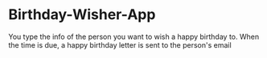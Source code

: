 # Birthday-Wisher-App
You type the info of the person you want to wish a happy birthday to. When the time is due, a happy birthday letter is sent to the person's email
